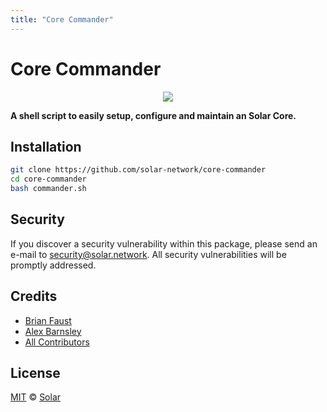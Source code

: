 ```yaml
---
title: "Core Commander"
---
```


# Core Commander

<p align="center">
    <img src="https://raw.githubusercontent.com/Solar/core-commander/master/banner.png" />
</p>

**A shell script to easily setup, configure and maintain an Solar Core.**

## Installation

```bash
git clone https://github.com/solar-network/core-commander
cd core-commander
bash commander.sh
```

## Security

If you discover a security vulnerability within this package, please send an e-mail to <security@solar.network>. All security vulnerabilities will be promptly addressed.

## Credits

- [Brian Faust](https://github.com/faustbrian)
- [Alex Barnsley](https://github.com/alexbarnsley)
- [All Contributors](https://github.com/solar-network/core-commander/contributors)

## License

[MIT](https://github.com/solar-network/core-commander/blob/master/LICENSE) © [Solar](https://solar.network)
